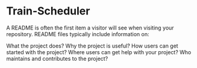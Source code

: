 # Train-Scheduler

A README is often the first item a visitor will see when visiting your repository. README files typically include information on:

What the project does?
Why the project is useful?
How users can get started with the project?
Where users can get help with your project?
Who maintains and contributes to the project?
